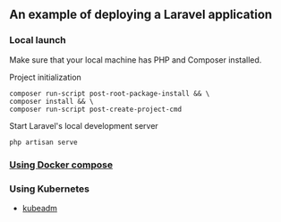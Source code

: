 ## An example of deploying a Laravel application

### Local launch
Make sure that your local machine has PHP and Composer installed.

Project initialization
```shell
composer run-script post-root-package-install && \
composer install && \
composer run-script post-create-project-cmd
```
Start Laravel's local development server
```shell
php artisan serve
```

### [Using Docker compose](.docker/README.md)

### Using Kubernetes

- [kubeadm](.kubernetes/kubeadm/README.md)
